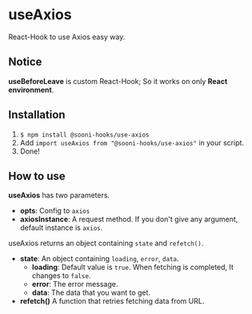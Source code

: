 # useAxios
React-Hook to use Axios easy way.

## Notice
**useBeforeLeave** is custom React-Hook; So it works on only **React environment**.

## Installation
1. `$ npm install @sooni-hooks/use-axios`
2. Add `import useAxios from "@sooni-hooks/use-axios"` in your script.
3. Done!

## How to use
**useAxios** has two parameters.
- **opts**: Config to `axios`
- **axiosInstance**: A request method. If you don't give any argument, default instance is `axios`.

useAxios returns an object containing `state` and `refetch()`.
- **state**: An object containing `loading`, `error`, `data`.
  - **loading**: Default value is `true`. When fetching is completed, It changes to `false`.
  - **error**: The error message.
  - **data**: The data that you want to get.
- **refetch()** A function that retries fetching data from URL.